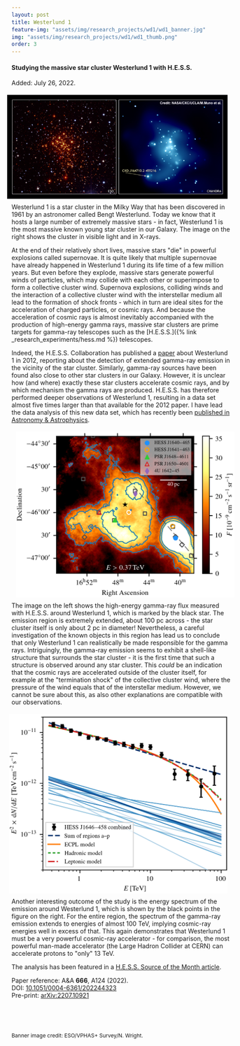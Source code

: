 ```yaml
---
layout: post
title: Westerlund 1
feature-img: "assets/img/research_projects/wd1/wd1_banner.jpg"
img: "assets/img/research_projects/wd1/wd1_thumb.png"
order: 3
---
```


#### Studying the massive star cluster Westerlund 1 with H.E.S.S.

Added: July 26, 2022.

<div><img src="/assets/img/research_projects/wd1/wd1_optical_xray.jpg" alt="The starburst cluster Westerlund 1 at visible and X-ray wavelengths" width="700" align="right" style="padding-top:1%;padding-left:2%;padding-right:2%;padding-bottom:2%"></div>

Westerlund 1 is a star cluster in the Milky Way that has been discovered in 1961 by an astronomer called Bengt Westerlund.
Today we know that it hosts a large number of extremely massive stars - in fact, Westerlund 1 is the most massive known young star cluster in our Galaxy.
The image on the right shows the cluster in visible light and in X-rays.

At the end of their relatively short lives, massive stars "die" in powerful explosions called supernovae.
It is quite likely that multiple supernovae have already happened in Westerlund 1 during its life time of a few million years.
But even before they explode, massive stars generate powerful winds of particles, which may collide with each other or superimpose to form a collective cluster wind.
Supernova explosions, colliding winds and the interaction of a collective cluster wind with the interstellar medium all lead to the formation of shock fronts - which in turn are ideal sites for the acceleration of charged particles, or cosmic rays.
And because the acceleration of cosmic rays is almost inevitably accompanied with the production of high-energy gamma rays, massive star clusters are prime targets for gamma-ray telescopes such as the [H.E.S.S.]({% link _research_experiments/hess.md %}) telescopes.

Indeed, the H.E.S.S. Collaboration has published a <a href="https://ui.adsabs.harvard.edu/abs/2012A%26A...537A.114A/abstract" target="_blank">paper</a> about Westerlund 1 in 2012, reporting about the detection of extended gamma-ray emission in the vicinity of the star cluster.
Similarly, gamma-ray sources have been found also close to other star clusters in our Galaxy.
However, it is unclear how (and where) exactly these star clusters accelerate cosmic rays, and by which mechanism the gamma rays are produced.
H.E.S.S. has therefore performed deeper observations of Westerlund 1, resulting in a data set almost five times larger than that available for the 2012 paper.
I have lead the data analysis of this new data set, which has recently been <a href="https://doi.org/10.1051/0004-6361/202244323" target="_blank">published in Astronomy & Astrophysics</a>.

<div><img src="/assets/img/research_projects/wd1/hess_wd1_flux_map.png" alt="H.E.S.S. flux map of the Westerlund 1 region" width="500" align="left" style="padding-top:1%;padding-left:2%;padding-right:2%;padding-bottom:2%"></div>

The image on the left shows the high-energy gamma-ray flux measured with H.E.S.S. around Westerlund 1, which is marked by the black star.
The emission region is extremely extended, about 100 pc across - the star cluster itself is only about 2 pc in diameter!
Nevertheless, a careful investigation of the known objects in this region has lead us to conclude that only Westerlund 1 can realistically be made responsible for the gamma rays.
Intriguingly, the gamma-ray emission seems to exhibit a shell-like structure that surrounds the star cluster - it is the first time that such a structure is observed around any star cluster.
This <i>could</i> be an indication that the cosmic rays are accelerated outside of the cluster itself, for example at the "termination shock" of the collective cluster wind, where the pressure of the wind equals that of the interstellar medium.
However, we cannot be sure about this, as also other explanations are compatible with our observations.

<div><img src="/assets/img/research_projects/wd1/hess_wd1_spectrum.png" alt="H.E.S.S. spectrum of the emission around Westerlund 1" width="500" align="right" style="padding-top:1%;padding-left:2%;padding-right:2%;padding-bottom:2%"></div>

Another interesting outcome of the study is the energy spectrum of the emission around Westerlund 1, which is shown by the black points in the figure on the right.
For the entire region, the spectrum of the gamma-ray emission extends to energies of almost 100 TeV, implying cosmic-ray energies well in excess of that.
This again demonstrates that Westerlund 1 must be a very powerful cosmic-ray accelerator - for comparison, the most powerful man-made accelerator (the Large Hadron Collider at CERN) can accelerate protons to "only" 13 TeV.

The analysis has been featured in a <a href="https://www.mpi-hd.mpg.de/hfm/HESS/pages/home/som/2022/08" target="_blank">H.E.S.S. Source of the Month article</a>.

Paper reference: A&A <b>666</b>, A124 (2022).<br>
DOI: <a href="https://doi.org/10.1051/0004-6361/202244323" target="_blank">10.1051/0004-6361/202244323</a><br>
Pre-print: <a href="https://arxiv.org/abs/2207.10921" target="_blank">arXiv:2207.10921</a>

<p style="font-size:9pt;margin-top:2cm;">Banner image credit: ESO/VPHAS+ Survey/N. Wright.</p>
